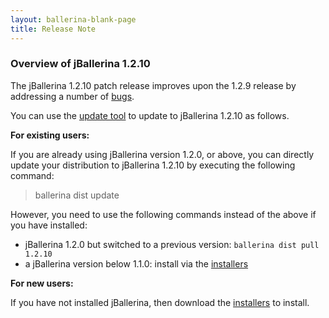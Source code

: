```yaml
---
layout: ballerina-blank-page
title: Release Note
---
```

### Overview of jBallerina 1.2.10

The jBallerina 1.2.10 patch release improves upon the 1.2.9 release by addressing a number of [bugs](https://github.com/ballerina-platform/ballerina-lang/issues?q=is%3Aissue+milestone%3A%22Ballerina+1.2.10%22+label%3AType%2FBug+is%3Aclosed).

You can use the [update tool](/learn/cli-documentation/update-tool/) to update to jBallerina 1.2.10 as follows.

**For existing users:**

If you are already using jBallerina version 1.2.0, or above, you can directly update your distribution to jBallerina 1.2.10 by executing the following command:

> ballerina dist update

However, you need to use the following commands instead of the above if you have installed:

- jBallerina 1.2.0 but switched to a previous version: `ballerina dist pull 1.2.10`
- a jBallerina version below 1.1.0: install via the [installers](/downloads/)

**For new users:**

If you have not installed jBallerina, then download the [installers](/downloads/) to install.